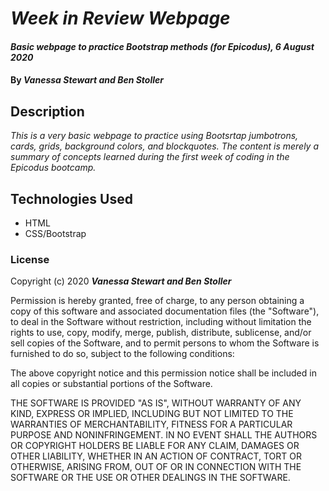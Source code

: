 # _Week in Review Webpage_

#### _Basic webpage to practice Bootstrap methods (for Epicodus), 6 August 2020_

#### By _**Vanessa Stewart and Ben Stoller**_

## Description

_This is a very basic webpage to practice using Bootsrtap jumbotrons, cards, grids, background colors, and blockquotes. The content is merely a summary of concepts learned during the first week of coding in the Epicodus bootcamp._

## Technologies Used

* HTML
* CSS/Bootstrap

### License

Copyright (c) 2020 **_Vanessa Stewart and Ben Stoller_**

Permission is hereby granted, free of charge, to any person obtaining a copy of this software and associated documentation files (the "Software"), to deal in the Software without restriction, including without limitation the rights to use, copy, modify, merge, publish, distribute, sublicense, and/or sell copies of the Software, and to permit persons to whom the Software is furnished to do so, subject to the following conditions:

The above copyright notice and this permission notice shall be included in all copies or substantial portions of the Software.

THE SOFTWARE IS PROVIDED "AS IS", WITHOUT WARRANTY OF ANY KIND, EXPRESS OR IMPLIED, INCLUDING BUT NOT LIMITED TO THE WARRANTIES OF MERCHANTABILITY, FITNESS FOR A PARTICULAR PURPOSE AND NONINFRINGEMENT. IN NO EVENT SHALL THE AUTHORS OR COPYRIGHT HOLDERS BE LIABLE FOR ANY CLAIM, DAMAGES OR OTHER LIABILITY, WHETHER IN AN ACTION OF CONTRACT, TORT OR OTHERWISE, ARISING FROM, OUT OF OR IN CONNECTION WITH THE SOFTWARE OR THE USE OR OTHER DEALINGS IN THE SOFTWARE.
